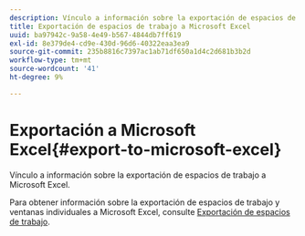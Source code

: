 ```yaml
---
description: Vínculo a información sobre la exportación de espacios de trabajo a Microsoft Excel.
title: Exportación de espacios de trabajo a Microsoft Excel
uuid: ba97942c-9a58-4e49-b567-4844db7ff619
exl-id: 8e379de4-cd9e-430d-96d6-40322eaa3ea9
source-git-commit: 235b8816c7397ac1ab71df650a1d4c2d681b3b2d
workflow-type: tm+mt
source-wordcount: '41'
ht-degree: 9%

---
```


# Exportación a Microsoft Excel{#export-to-microsoft-excel}

Vínculo a información sobre la exportación de espacios de trabajo a Microsoft Excel.

Para obtener información sobre la exportación de espacios de trabajo y ventanas individuales a Microsoft Excel, consulte [Exportación de espacios de trabajo](../../../../home/c-get-started/c-work-worksp/c-ex-wksp.md#concept-27e4457bd14b43f198071e38d85d6d2f).
